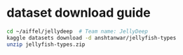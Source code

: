 # dataset download guide

```bash
cd ~/aiffel/jellydeep  # Team name: JellyDeep
kaggle datasets download -d anshtanwar/jellyfish-types
unzip jellyfish-types.zip
```
